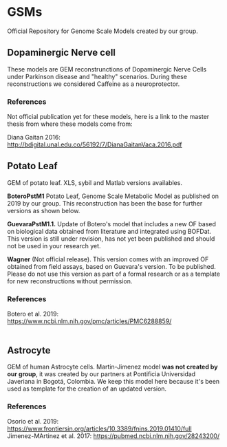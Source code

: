 # GSMs
Official Repository for Genome Scale Models created by our group.

## Dopaminergic Nerve cell
These models are GEM reconstrunctions of Dopaminergic Nerve Cells under Parkinson disease
and "healthy" scenarios. During these reconstructions we considered  Caffeine as a neuroprotector.
### References
Not official publication yet for these models, here is a link to the master thesis from where these models come from:

Diana Gaitan 2016: http://bdigital.unal.edu.co/56192/7/DianaGaitanVaca.2016.pdf


## Potato Leaf
GEM of potato leaf. XLS, sybil and Matlab versions availables.

<b>BoteroPstM1</b> Potato Leaf, Genome Scale Metabolic Model as published on 2019 by our group. This reconstruction has been the base for further versions as shown below.

<b>GuevaraPstM1.1.</b> Update of Botero's model that includes a new OF based on biological data obtained from literature and integrated using BOFDat.
This version is still under revision, has not yet been published and should not be used in your research yet.

<b>Wagner</b> (Not official release). This version comes with an improved OF obtained from field assays, based on Guevara's version. To be published.
Please do not use this version as part of a formal research or as a template for new reconstructions without permission.
### References
Botero et al.  2019: https://www.ncbi.nlm.nih.gov/pmc/articles/PMC6288859/<br><br>


## Astrocyte
GEM of human Astrocyte cells. 
Martin-Jimenez model <b>was not created by our group</b>, it was created by our partners at Pontificia Universidad Javeriana in Bogotá, Colombia.
We keep this model here because it's been used as template for the creation of an updated version.


### References
Osorio et al. 2019: https://www.frontiersin.org/articles/10.3389/fnins.2019.01410/full<br>
Jimenez-MArtinez et al. 2017: https://pubmed.ncbi.nlm.nih.gov/28243200/
<br>
